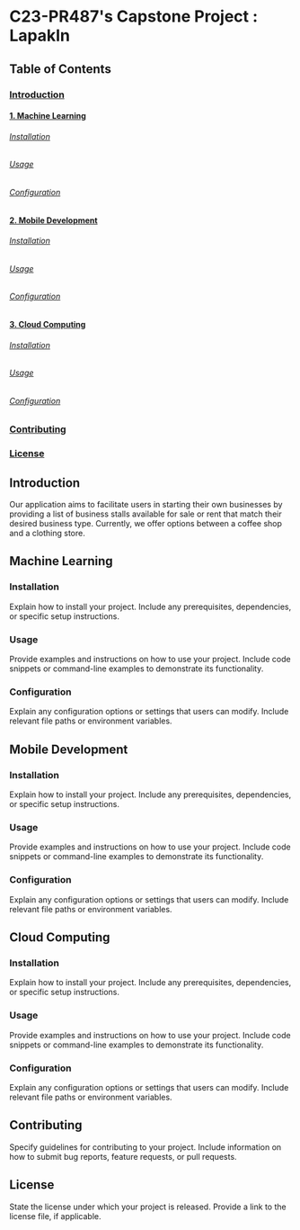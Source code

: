 # C23-PR487's Capstone Project : LapakIn

## Table of Contents

### [Introduction](#introduction) 

#### [1. Machine Learning](#machinelearning) 

###### [Installation](#installation-1)

###### [Usage](#usage-1)

###### [Configuration](#configuration-1)

#### [2. Mobile Development](#mobiledevelopment) 

###### [Installation](#installation-2)

###### [Usage](#usage-2)

###### [Configuration](#configuration-2)

#### [3. Cloud Computing](#cloudcomputing)

###### [Installation](#installation-3)

###### [Usage](#usage-3)

###### [Configuration](#configuration-3)

### [Contributing](#contributing)

### [License](#license)


## Introduction <a name="introduction"></a>

Our application aims to facilitate users in starting their own businesses by providing a list of business stalls available for sale or rent that match their desired business type. Currently, we offer options between a coffee shop and a clothing store.

## Machine Learning <a name="machinelearning"></a>

### Installation <a name="installation-1"></a>
Explain how to install your project. Include any prerequisites, dependencies, or specific setup instructions.

### Usage <a name="usage-1"></a>
Provide examples and instructions on how to use your project. Include code snippets or command-line examples to demonstrate its functionality.

### Configuration <a name="configuration-1"></a>
Explain any configuration options or settings that users can modify. Include relevant file paths or environment variables.


## Mobile Development <a name="mobiledevelopment"></a>

### Installation <a name="installation-2"></a>
Explain how to install your project. Include any prerequisites, dependencies, or specific setup instructions.

### Usage <a name="usage-2"></a>
Provide examples and instructions on how to use your project. Include code snippets or command-line examples to demonstrate its functionality.

### Configuration <a name="configuration-2"></a>
Explain any configuration options or settings that users can modify. Include relevant file paths or environment variables.


## Cloud Computing <a name="cloudcomputing"></a>

### Installation <a name="installation-3"></a>
Explain how to install your project. Include any prerequisites, dependencies, or specific setup instructions.

### Usage <a name="usage-3"></a>
Provide examples and instructions on how to use your project. Include code snippets or command-line examples to demonstrate its functionality.

### Configuration <a name="configuration-3"></a>
Explain any configuration options or settings that users can modify. Include relevant file paths or environment variables.

## Contributing <a name="contributing"></a>
Specify guidelines for contributing to your project. Include information on how to submit bug reports, feature requests, or pull requests.

## License <a name="license"></a>
State the license under which your project is released. Provide a link to the license file, if applicable.
